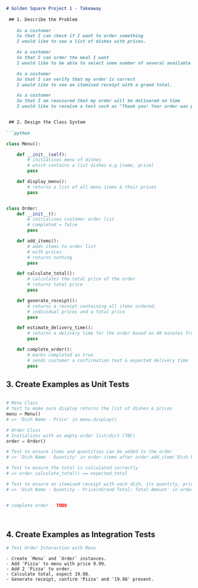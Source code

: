 ```markdown
# Golden Square Project 1 - Takeaway
 
 ## 1. Describe the Problem
 
    As a customer
    So that I can check if I want to order something
    I would like to see a list of dishes with prices.

    As a customer
    So that I can order the meal I want
    I would like to be able to select some number of several available dishes.

    As a customer
    So that I can verify that my order is correct
    I would like to see an itemised receipt with a grand total.

    As a customer
    So that I am reassured that my order will be delivered on time
    I would like to receive a text such as "Thank you! Your order was placed and will be delivered before 18:52" after I have ordered.


 ## 2. Design the Class System
 
```python

class Menu():

    def __init__(self):
        # initialises menu of dishes
        # which contains a list dishes e.g [name, price]
        pass

    def display_menu():
        # returns a list of all menu items & their prices
        pass
```

```python

class Order:
    def __init__():
        # initialises customer order list
        # completed = false
        pass

    def add_items():
        # adds items to order list
        # with prices
        # returns nothing
        pass

    def calculate_total():
        # calculates the total price of the order
        # returns total price
        pass

    def generate_receipt():
        # returns a receipt containing all items ordered,
        # individual prices and a total price
        pass

    def estimate_delivery_time():
        # returns a delivery time for the order based on 40 minutes from 'now'
        pass

    def complete_order():
        # marks completed as true
        # sends customer a confirmation text & expected delivery time
        pass

```
 
 ## 3. Create Examples as Unit Tests
 
```python

# Menu Class
# test to make sure display returns the list of dishes & prices
menu = Menu() 
# => 'Dish Name - Price' in menu.display()

# Order Class
# Initializes with an empty order list/dict (TBC)
order = Order()

# Test to ensure items and quantities can be added to the order
# => 'Dish Name - Quantity' in order.items after order.add_item('Dish Name', quantity)

# Test to ensure the total is calculated correctly
# => order.calculate_total() == expected_total

# Test to ensure an itemised receipt with each dish, its quantity, price, and a grand total is generated
# => 'Dish Name - Quantity - Price\nGrand Total: Total Amount' in order.generate_receipt()


# complete order - TODO

 
``` 
 ## 4. Create Examples as Integration Tests
 
```python
# Test Order Interaction with Menu
```
    - Create `Menu` and `Order` instances.
    - Add 'Pizza' to menu with price 9.99.
    - Add 2 'Pizza' to order.
    - Calculate total, expect 19.98.
    - Generate receipt, confirm 'Pizza' and '19.98' present.

